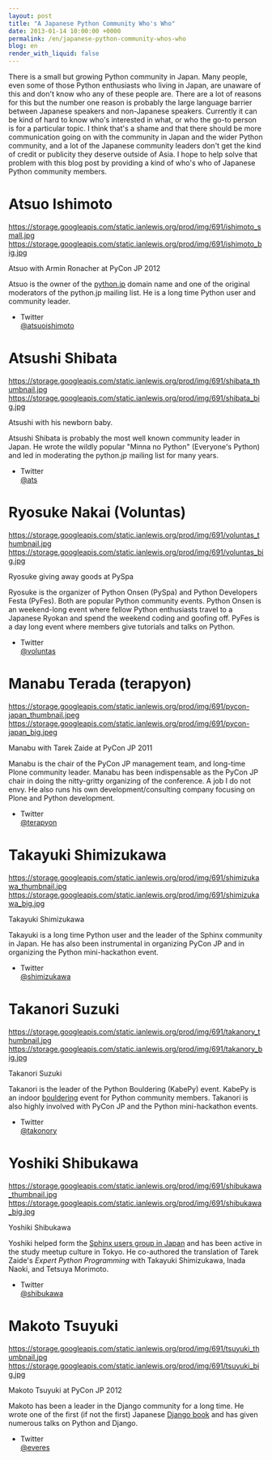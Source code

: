 ```yaml
---
layout: post
title: "A Japanese Python Community Who's Who"
date: 2013-01-14 10:00:00 +0000
permalink: /en/japanese-python-community-whos-who
blog: en
render_with_liquid: false
---
```


There is a small but growing Python community in Japan. Many people,
even some of those Python enthusiasts who living in Japan, are unaware
of this and don't know who any of these people are. There are a lot of
reasons for this but the number one reason is probably the large
language barrier between Japanese speakers and non-Japanese speakers.
Currently it can be kind of hard to know who's interested in what, or
who the go-to person is for a particular topic. I think that's a shame
and that there should be more communication going on with the community
in Japan and the wider Python community, and a lot of the Japanese
community leaders don't get the kind of credit or publicity they deserve
outside of Asia. I hope to help solve that problem with this blog post
by providing a kind of who's who of Japanese Python community members.

# Atsuo Ishimoto

<div class="lightbox" data-align="left" alt="Atsuo with Armin Ronacher at PyCon JP 2012">

<https://storage.googleapis.com/static.ianlewis.org/prod/img/691/ishimoto_small.jpg>
<https://storage.googleapis.com/static.ianlewis.org/prod/img/691/ishimoto_big.jpg>

Atsuo with Armin Ronacher at PyCon JP 2012

</div>

Atsuo is the owner of the [python.jp](http://python.jp/) domain name and
one of the original moderators of the python.jp mailing list. He is a
long time Python user and community leader.

  - Twitter  
    [@atsuoishimoto](https://twitter.com/atsuoishimoto)

# Atsushi Shibata

<div class="lightbox" data-align="left" alt="Atsushi with his newborn baby.">

<https://storage.googleapis.com/static.ianlewis.org/prod/img/691/shibata_thumbnail.jpg>
<https://storage.googleapis.com/static.ianlewis.org/prod/img/691/shibata_big.jpg>

Atsushi with his newborn baby.

</div>

Atsushi Shibata is probably the most well known community leader in
Japan. He wrote the wildly popular "Minna no Python" (Everyone's Python)
and led in moderating the python.jp mailing list for many years.

  - Twitter  
    [@ats](http://twitter.com/ats)

# Ryosuke Nakai (Voluntas)

<div class="lightbox" data-align="left" alt="Ryosuke giving away goods at PySpa">

<https://storage.googleapis.com/static.ianlewis.org/prod/img/691/voluntas_thumbnail.jpg>
<https://storage.googleapis.com/static.ianlewis.org/prod/img/691/voluntas_big.jpg>

Ryosuke giving away goods at PySpa

</div>

Ryosuke is the organizer of Python Onsen (PySpa) and Python Developers
Festa (PyFes). Both are popular Python community events. Python Onsen is
an weekend-long event where fellow Python enthusiasts travel to a
Japanese Ryokan and spend the weekend coding and goofing off. PyFes is a
day long event where members give tutorials and talks on Python.

  - Twitter  
    [@voluntas](http://twitter.com/voluntas)

# Manabu Terada (terapyon)

<div class="lightbox" data-align="left" alt="Manabu with Tarek Zaide at PyCon JP 2011">

<https://storage.googleapis.com/static.ianlewis.org/prod/img/691/pycon-japan_thumbnail.jpeg>
<https://storage.googleapis.com/static.ianlewis.org/prod/img/691/pycon-japan_big.jpeg>

Manabu with Tarek Zaide at PyCon JP 2011

</div>

Manabu is the chair of the PyCon JP management team, and long-time Plone
community leader. Manabu has been indispensable as the PyCon JP chair in
doing the nitty-gritty organizing of the conference. A job I do not
envy. He also runs his own development/consulting company focusing on
Plone and Python development.

  - Twitter  
    [@terapyon](http://twitter.com/terapyon)

# Takayuki Shimizukawa

<div class="lightbox" data-align="left" alt="Takayuki Shimizukawa">

<https://storage.googleapis.com/static.ianlewis.org/prod/img/691/shimizukawa_thumbnail.jpg>
<https://storage.googleapis.com/static.ianlewis.org/prod/img/691/shimizukawa_big.jpg>

Takayuki Shimizukawa

</div>

Takayuki is a long time Python user and the leader of the Sphinx
community in Japan. He has also been instrumental in organizing PyCon JP
and in organizing the Python mini-hackathon event.

  - Twitter  
    [@shimizukawa](http://twitter.com/shimizukawa)

# Takanori Suzuki

<div class="lightbox" data-align="left" alt="Takanori Suzuki">

<https://storage.googleapis.com/static.ianlewis.org/prod/img/691/takanory_thumbnail.jpg>
<https://storage.googleapis.com/static.ianlewis.org/prod/img/691/takanory_big.jpg>

Takanori Suzuki

</div>

Takanori is the leader of the Python Bouldering (KabePy) event. KabePy
is an indoor [bouldering](http://en.wikipedia.org/wiki/Bouldering) event
for Python community members. Takanori is also highly involved with
PyCon JP and the Python mini-hackathon events.

  - Twitter  
    [@takonory](http://twitter.com/takanory)

# Yoshiki Shibukawa

<div class="lightbox" data-align="left" alt="Yoshiki Shibukawa">

<https://storage.googleapis.com/static.ianlewis.org/prod/img/691/shibukawa_thumbnail.jpg>
<https://storage.googleapis.com/static.ianlewis.org/prod/img/691/shibukawa_big.jpg>

Yoshiki Shibukawa

</div>

Yoshiki helped form the [Sphinx users group in
Japan](http://sphinx-users.jp/) and has been active in the study meetup
culture in Tokyo. He co-authored the translation of Tarek Zaide's
*Expert Python Programming* with Takayuki Shimizukawa, Inada Naoki, and
Tetsuya Morimoto.

  - Twitter  
    [@shibukawa](http://twitter.com/shibukawa)

# Makoto Tsuyuki

<div class="lightbox" data-align="Left" alt="Makoto Tsuyuki at PyCon JP 2012">

<https://storage.googleapis.com/static.ianlewis.org/prod/img/691/tsuyuki_thumbnail.jpg>
<https://storage.googleapis.com/static.ianlewis.org/prod/img/691/tsuyuki_big.jpg>

Makoto Tsuyuki at PyCon JP 2012

</div>

Makoto has been a leader in the Django community for a long time. He
wrote one of the first (if not the first) Japanese [Django
book](http://www.amazon.co.jp/Django%C3%97Python-LL%E3%83%95%E3%83%AC%E3%83%BC%E3%83%A0%E3%83%AF%E3%83%BC%E3%82%AFBOOKS-%E9%9C%B2%E6%9C%A8-%E8%AA%A0/dp/477413760X)
and has given numerous talks on Python and Django.

  - Twitter  
    [@everes](http://twitter.com/everes)
